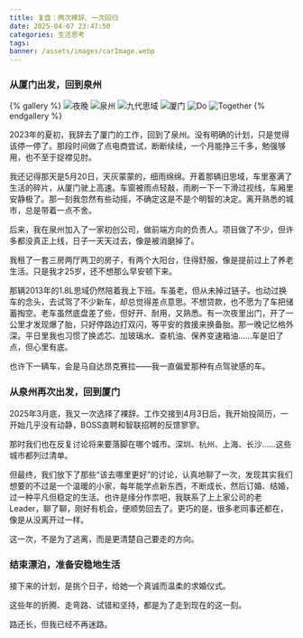 ```yaml
---
title: 复盘：两次裸辞、一次回归
date: 2025-04-07 23:47:50
categories: 生活思考
tags:
banner: /assets/images/carImage.webp
---
```


### **从厦门出发，回到泉州**

{% gallery %}
![夜晚](/assets/images/carWindow.webp)
![泉州](/assets/images/carNightQZ.webp)
![九代思域](/assets/images/civic9th.webp)
![厦门](/assets/images/Sea.webp)
![Do](/assets/images/DoIPhone.webp)
![Together](/assets/images/Together.webp)
{% endgallery %}

2023年的夏初，我辞去了厦门的工作，回到了泉州。没有明确的计划，只是觉得该停一停了。那段时间做了点电商尝试，断断续续，一个月能挣三千多，勉强够用，也不至于捉襟见肘。

我还记得那天是5月20日，天灰蒙蒙的，细雨绵绵。开着那辆旧思域，车里塞满了生活的碎片，从厦门驶上高速。车窗被雨点轻敲，雨刷一下一下滑过视线，车厢里安静极了。那一刻我忽然有些动摇，不确定这是不是个明智的决定。离开熟悉的城市，总是带着一点不舍。

后来，我在泉州加入了一家初创公司，做前端方向的负责人。项目做了不少，但许多都没真正上线，日子一天天过去，像是被消磨掉了。

我租了一套三房两厅两卫的房子，有两个大阳台，住得舒服，像是提前过上了养老生活。只是我才25岁，还不想那么早安顿下来。

那辆2013年的1.8L思域仍然陪着我上下班。车虽老，但从未掉过链子。也动过换车的念头，去试驾了不少新车，却总觉得差点意思。不想贷款，也不愿为了车把储蓄掏空。老车虽然底盘差了些，但好开、耐用，又熟悉。有一次夜里出门，开了一公里才发现爆了胎，只好停路边打双闪，等平安的救援来换备胎。那一晚记忆格外深。平日里我也习惯了换滤芯、加玻璃水、查机油、保养变速箱油……车是旧了点，但心里有底。

也许下一辆车，会是马自达昂克赛拉——我一直偏爱那种有点驾驶感的车。

### **从泉州再次出发，回到厦门**

2025年3月底，我又一次选择了裸辞。工作交接到4月3日后，我开始投简历，一开始几乎没有动静，BOSS直聘和智联招聘的反馈寥寥。

那时我们也在反复讨论将来要落脚在哪个城市。深圳、杭州、上海、长沙……这些城市都列过清单。

但最终，我们放下了那些“该去哪里更好”的讨论，认真地聊了一次，发现其实我们想要的不过是一个温暖的小家，每年能学点新东西，不断成长，然后订婚、结婚，过一种平凡但稳定的生活。也许是缘分作祟吧，我联系了上上家公司的老Leader，聊了聊，刚好有机会，便顺势回去了。更巧的是，很多老同事还都在，像是从没离开过一样。

这一次，不是为了逃离，而是更清楚自己要走的方向。

### **结束漂泊，准备安稳地生活**

接下来的计划，是挑个日子，给她一个真诚而温柔的求婚仪式。

这些年的折腾、走弯路、试错和坚持，都是为了走到现在的这一刻。

路还长，但我已经不再迷路。
